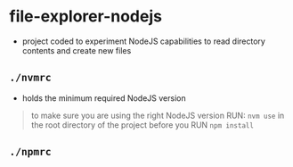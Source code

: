 # file-explorer-nodejs

- project coded to experiment NodeJS capabilities to read directory contents and create new files

## `./nvmrc`
- holds the minimum required NodeJS version
> to make sure you are using the right NodeJS version RUN: `nvm use` in the root directory of the project before you RUN `npm install`

## `./npmrc`